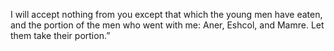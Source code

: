 I will accept nothing from you except that which the young men have eaten, and the portion of the men who went with me: Aner, Eshcol, and Mamre. Let them take their portion.”